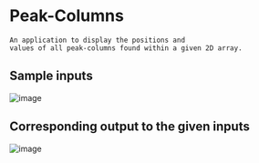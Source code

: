 # Peak-Columns

    An application to display the positions and 
    values of all peak-columns found within a given 2D array.

## Sample inputs
![image](https://github.com/user-attachments/assets/8cdebd09-79ad-4f82-8807-038407a9b280)

## Corresponding output to the given inputs
![image](https://github.com/user-attachments/assets/e93bb72c-71ef-4c15-8ca2-2dc3df44073c)
